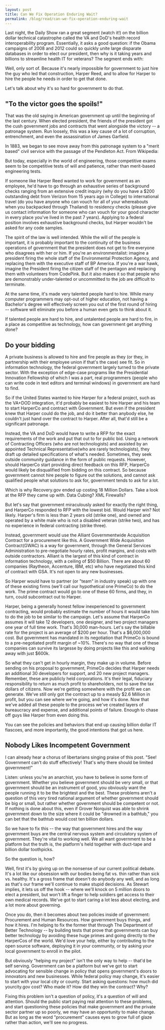 ```yaml
---
layout: post
title: Can We Fix Operation Enduring Wait?
permalink: /blog/read/can-we-fix-operation-enduring-wait
---
```

Last night, the Daily Show ran a great segment (watch it!) on the billion dollar technical catastrophe called the VA and DoD's health record interoperability program. Essentially, it asks a good question: if the Obama campaigns of 2008 and 2012 could so quickly unite large disparate databases in order to elect our president, then why is it taking years and billions to streamline health IT for veterans? The segment ends with:

Well, only sort of. Because it's nearly impossible for government to just hire the guy who led that construction, Harper Reed, and to allow for Harper to hire the people he needs in order to get that done.

Let's talk about why it's so hard for government to do that.

"To the victor goes the spoils!"
--------------------------------

That was the old saying in American government up until the beginning of the last century. When elected president, the friends of the president got the cush government jobs and contracts that went alongside the victory -- a patronage system. Run loosely, this was a key cause of a lot of corruption, entrenchment, and even the assassination of James Garfield.

In 1883, we began to see move away from this patronage system to a "merit based" civil service with the passage of the Pendleton Act. From Wikipedia:

But today, especially in the world of engineering, those competitive exams seem to be competitive tests of will and patience, rather than merit-based engineering tests.

If someone like Harper Reed wanted to work for government as an employee, he'd have to go through an exhaustive series of background checks ranging from an extensive credit inquiry (why do you have a $200 outstanding debt from Verizon from 15 years ago in College) to international travel (do you have anyone who can vouch for all of your whereabouts when you backpacked through Thailand) to residency checks (please give us contact information for someone who can vouch for your good character in every place you've lived in the past 7 years). Applying to a federal position involves exhaustive background checks, but Harper wouldn't be asked for any code samples.

The spirit of the law is well intended. While the will of the people is important, it is probably important to the continuity of the business operations of government that the president does not get to fire everyone who disagrees with her or him. If you're an environmentalist: imagine a president firing the whole staff of the Environmental Protection Agency, and replacing them with the executive staff of BP America. If you're a war hawk, imagine the President firing the citizen staff of the pentagon and replacing them with volunteers from CodePink. But it also makes it so that people who are demonstrably under-talented or uncommitted to the job are difficult to terminate.

At the same time, it's made very talented people hard to hire. While many computer programmers may opt-out of higher education, not having a Bachelor's degree will effectively screen you out of the first round of hiring -- software will eliminate you before a human even gets to think about it.

If talented people are hard to hire, and untalented people are hard to fire, in a place as competitive as technology, how can government get anything done?

Do your bidding
---------------

A private business is allowed to hire and fire people as they (or they, in partnership with their employee union if that's the case) see fit. So in information technology, the federal government largely turned to the private sector. With the exception of edge-case programs like the Presidential Innovation Fellowship of which I was a part, real programmers (people who can write code in text editors and terminal windows) in government are hard to find.

So if the United States wanted to hire Harper for a federal project, such as the VA+DOD integration, it'd probably be easiest to hire Harper and his team to start HarperCo and contract with Government. But even if the president knew that Harper could do the job, and do it better than anybody else, he couldn't just hand over the contract to Harper. After all, that'd still be a significant patronage.

Instead, the VA and DoD would have to write a RFP for the exact requirements of the work and put that out to for public bid. Using a network of Contracting Officers (who are not technologists) and assisted by an appointed Technical Representative(who are rarely technologists), they draft up detailed specifications of what's needed. Sometimes, they seek outside community guidance in the form of public requests. However, should HarperCo start providing direct feedback on this RFP, HarperCo would likely be disqualified from bidding on this contract. So because government cannot hire people to figure out the solutions, and cannot ask qualified people what solutions to ask for, government tends to ask for a lot.

Which is why Recovery.gov ended up costing 18 Million Dollars. Take a look at the RFP they came up with. Data Cubing? XML Firewalls?

But let's say that government miraculously asked for exactly the right thing, and HarperCo responded to RFP with the lowest bid. Would Harper win? Not likely. Harper's firm is less than 2 years old (strike one), and owned and operated by a white male who is not a disabled veteran (strike two), and has no experience in federal contracting (strike three).

Instead, government would use the Alliant Governmentwide Acquisition Contract for a procurement like this. A Government Wide Acquisition Contract(GWAC) is a way for government, through the General Services Administration to pre-negotiate hourly rates, profit margins, and costs with outside contractors. Alliant is the largest of this kind of contract in information technology, with a ceiling of $50 Billion. There are about 60 companies (Raytheon, Accenture, IBM, etc) who have negotiated this kind of contract with GSA. It's not open to any new businesses.

So Harper would have to partner (or "team" in industry speak) up with one of these existing firms (we'll call our hypothetical one PrimeCo) to do the work. The prime contract would go to one of these 60 firms, and they, in turn, could subcontract out to Harper.

Harper, being a generally honest fellow inexperienced to government contracting, would probably estimate the number of hours it would take him to do the job to be similar to the campaign. Let's assume that HarperCo assumes it will take 12 developers, one designer, and two project managers one year of full time work. That's 30,000 man-hours. Let's say the billable rate for the project is an average of $200 per hour. That's a $6,000,000 cost. But government has mandated in its negotiation that PrimeCo is bound to a pre-negotiated profit margin of ~10%. There's no way that one of these companies can survive its largesse by doing projects like this and walking away with just $600k.

So what they can't get in hourly margin, they make up in volume. Before sending on his proposal to government, PrimeCo decides that Harper needs an additional 30 developers for support, and 20 new project managers. Remember, these are publicly held corporations. It's their legal, fiduciary responsibility to return as much profit to shareholders, not to save the tax dollars of citizens. Now we're getting somewhere with the profit we can generate. We've still only got the contract up to a measly $2.6 Million in profit, but you can see where we're going, and how it's done. Now that we've added all these people to the process we've created layers of bureaucracy and expense, and additional points of failure. Enough to chase off guys like Harper from even doing this.

You can see the policies and behaviors that end up causing billion dollar IT fiascoes, and more importantly, the good intentions that got us here.

Nobody Likes Incompetent Government
-----------------------------------

I can already hear a chorus of libertarians singing praise of this post. "See! Government can't do stuff effectively! That's why there should be limited government!"

Listen: unless you're an anarchist, you have to believe in some form of government. Whether you believe government should be very small, or that government should be an instrument of good, you obviously want the people running it to be the brightest and the best. These problems aren't a question of this very tired national argument of whether government should be big or small, but rather whether government should be competent or not. If nothing is done about this, even if Grover Norquist was able to shrink government down to the size where it could be "drowned in a bathtub," you can bet that the bathtub would cost ten billion dollars.

So we have to fix this -- the way that government hires and the way government buys are the central nervous system and circulatory system of government. They're vital to working well. We all want government to be a platform but the truth is, the platform's held together with duct-tape and billion dollar toothpicks.

So the question is, how?

Well, first it's by giving up on the nonsense of our current political debate. It's a lot like our obsession with our bodies being fat vs. thin rather than sick vs. healthy. It's a gross frame that doesn't do anybody any well, and as long as that's our frame we'll continue to make stupid decisions. As Stewart implies, it lets us off the hook -- where we'll knock on 5 million doors to elect a president, but won't lift a finger to help soldiers get access to their own medical records. We've got to start caring a lot less about electing, and a lot more about governing.

Once you do, then it becomes about two policies inside of government: Procurement and Human Resources. How government buys things, and how it hires. I'm helping to fix the former that through The Department of Better Technology -- by building tests that prove that governments can buy better technology by avoiding these huge primes and going directly to the HarperCos of the world. We'd love your help, either by contributing to the open source software, deploying it in your community, or by asking your local government to enroll in the pilot.

But obviously "helping my project" isn't the only way to help -- that'd be self serving. Government can be a platform but we've got to start advocating for sensible change in policy that opens government's doors to innovators and new businesses. While federal policy may change, it's easier to start with your local city or county. Start asking questions: how much did yourcity.gov cost? Who made it? How did they win the contract? Why?

Fixing this problem isn't a question of policy, it's a question of will and attention. Should the public start paying real attention to these problems, and start questioning these policies that make government and the private sector partner up so poorly, we may have an opportunity to make change. But as long as the word "procurement" causes eyes to grow full of glaze rather than action, we'll see no progress.
